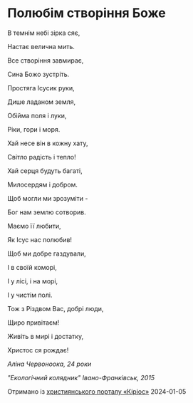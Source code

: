 Полюбім створіння Боже
================================================================

В темнім небі зірка сяє,

Настає велична мить.

Все створіння завмирає,

Сина Божо зустріть.

  

Простяга Ісусик руки,

Дише ладаном земля,

Обійма поля і луки,

Ріки, гори і моря.

  

Хай несе він в кожну хату,

Світло радість і тепло!

Хай серця будуть багаті,

Милосердям і добром.

  

Щоб могли ми зрозуміти -

Бог нам землю сотворив.

Маємо її любити,

Як Ісус нас полюбив!

  

Щоб ми добре газдували,

І в своїй коморі,

І у лісі, і на морі,

І у чистім полі.

  

Тож з Різдвом Вас, добрі люди,

Щиро привітаєм!

Живіть в мирі і достатку,

Христос ся рождає!

  

 _Аліна Червоноока, 24 роки_

 _"Екологічний колядник" Івано-Франківськ, 2015_

  


[джерело]: https://kyrios.org.ua/literature/vinchuvannya/25658-poljubim-stvorinnja-bozhe.html

Отримано із [християнського порталу «Кіріос»][джерело]
2024-01-05
